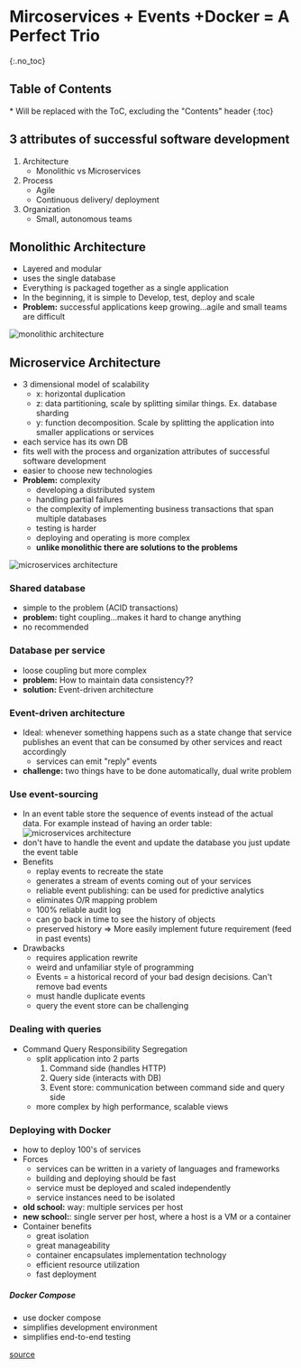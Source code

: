 # Mircoservices + Events +Docker = A Perfect Trio

{:.no_toc}

<h2 id="toc-header">Table of Contents <i class="fa fa-chevron-up" aria-hidden="true" id="toc-arrow"></i></h2>
* Will be replaced with the ToC, excluding the "Contents" header
{:toc}


## 3 attributes of successful software development
1. Architecture
    * Monolithic vs Microservices
2. Process
    * Agile
    * Continuous delivery/ deployment
3. Organization
    * Small, autonomous teams

## Monolithic Architecture
- Layered and modular
- uses the single database
- Everything is packaged together as a single application
- In the beginning, it is simple to Develop, test, deploy and scale
- **Problem:** successful applications keep growing...agile and small teams are difficult
 
![monolithic architecture](../pictures/monolithic.png)

## Microservice Architecture
- 3 dimensional model of scalability
    * x: horizontal duplication
    * z: data partitioning, scale by splitting similar things. Ex. database sharding
    * y: function decomposition. Scale by splitting the application into smaller applications or services
- each service has its own DB
- fits well with the process and organization attributes of successful software development
- easier to choose new technologies
- **Problem:** complexity
    - developing a distributed system
    - handling partial failures 
    - the complexity of implementing business transactions that span multiple databases
    - testing is harder
    - deploying and operating is more complex
    - **unlike monolithic there are solutions to the problems**

![microservices architecture](../pictures/microservices.png)

### Shared database
- simple to the problem (ACID transactions)
- **problem:** tight coupling...makes it hard to change anything
- no recommended

### Database per service
- loose coupling but more complex
- **problem:** How to maintain data consistency??
- **solution:** Event-driven architecture

### Event-driven architecture
- Ideal: whenever something happens such as a state change that service publishes an event that can be consumed by other services and react accordingly
    - services can emit "reply" events
- **challenge:** two things have to be done automatically, dual write problem

### Use event-sourcing
- In an event table store the sequence of events instead of the actual data. For example instead of having an order table: ![microservices architecture](../pictures/event-table.png)
- don't have to handle the event and update the database you just update the event table
- Benefits
    - replay events to recreate the state
    - generates a stream of events coming out of your services
    - reliable event publishing: can be used for predictive analytics
    - eliminates O/R mapping problem
    - 100% reliable audit log
    - can go back in time to see the history of objects
    - preserved history => More easily implement future requirement (feed in past events)
- Drawbacks
    - requires application rewrite
    - weird and unfamiliar style of programming
    - Events = a historical record of your bad design decisions. Can't remove bad events
    - must handle duplicate events
    - query the event store can be challenging

### Dealing with queries
- Command Query Responsibility Segregation
    - split application into 2 parts
        1. Command side (handles HTTP)
        2. Query side (interacts with DB)
        3. Event store: communication between command side and query side
    - more complex by high performance, scalable views

### Deploying with Docker
- how to deploy 100's of services
- Forces
    - services can be written in a variety of languages and frameworks
    - building and deploying should be fast
    - service must be deployed and scaled independently
    - service instances need to be isolated
- **old school:** way: multiple services per host
- **new school:**: single server per host, where a host is a VM or a container
- Container benefits
    - great isolation
    - great manageability
    - container encapsulates implementation technology
    - efficient resource utilization
    - fast deployment

##### Docker Compose
- use docker compose
- simplifies development environment
- simplifies end-to-end testing




[source](https://www.youtube.com/watch?v=pD0rEtEEwck)
